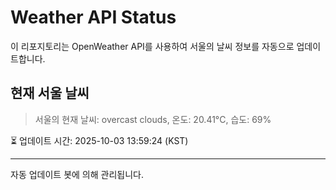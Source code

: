 
# Weather API Status

이 리포지토리는 OpenWeather API를 사용하여 서울의 날씨 정보를 자동으로 업데이트합니다.

## 현재 서울 날씨
> 서울의 현재 날씨: overcast clouds, 온도: 20.41°C, 습도: 69%

⏳ 업데이트 시간: 2025-10-03 13:59:24 (KST)

---
자동 업데이트 봇에 의해 관리됩니다.
